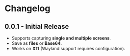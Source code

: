 # Changelog

## 0.0.1 - Initial Release
- Supports capturing **single and multiple screens**.
- Save as **files** or **Base64**.
- Works on **X11** (Wayland support requires configuration).
